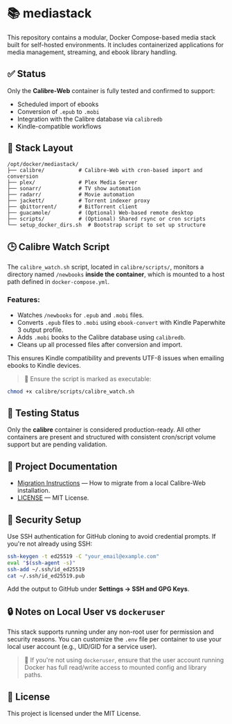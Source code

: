 # 📚 mediastack

This repository contains a modular, Docker Compose-based media stack built for self-hosted environments. It includes containerized applications for media management, streaming, and ebook library handling.

## ✅ Status

Only the **Calibre-Web** container is fully tested and confirmed to support:

- Scheduled import of ebooks
- Conversion of `.epub` to `.mobi`
- Integration with the Calibre database via `calibredb`
- Kindle-compatible workflows

## 🧰 Stack Layout

```
/opt/docker/mediastack/
├── calibre/           # Calibre-Web with cron-based import and conversion
├── plex/              # Plex Media Server
├── sonarr/            # TV show automation
├── radarr/            # Movie automation
├── jackett/           # Torrent indexer proxy
├── qbittorrent/       # BitTorrent client
├── guacamole/         # (Optional) Web-based remote desktop
├── scripts/           # (Optional) Shared rsync or cron scripts
└── setup_docker_dirs.sh  # Bootstrap script to set up structure
```

## 🕒 Calibre Watch Script

The `calibre_watch.sh` script, located in `calibre/scripts/`, monitors a directory named `/newbooks` **inside the container**, which is mounted to a host path defined in `docker-compose.yml`.

### Features:

- Watches `/newbooks` for `.epub` and `.mobi` files.
- Converts `.epub` files to `.mobi` using `ebook-convert` with Kindle Paperwhite 3 output profile.
- Adds `.mobi` books to the Calibre database using `calibredb`.
- Cleans up all processed files after conversion and import.

This ensures Kindle compatibility and prevents UTF-8 issues when emailing ebooks to Kindle devices.

> 🔧 Ensure the script is marked as executable:
```bash
chmod +x calibre/scripts/calibre_watch.sh
```

## 🧪 Testing Status

Only the **calibre** container is considered production-ready. All other containers are present and structured with consistent cron/script volume support but are pending validation.

## 📄 Project Documentation

- [Migration Instructions](calibre/MIGRATION.md) — How to migrate from a local Calibre-Web installation.
- [LICENSE](LICENSE) — MIT License.

## 🔐 Security Setup

Use SSH authentication for GitHub cloning to avoid credential prompts. If you're not already using SSH:

```bash
ssh-keygen -t ed25519 -C "your_email@example.com"
eval "$(ssh-agent -s)"
ssh-add ~/.ssh/id_ed25519
cat ~/.ssh/id_ed25519.pub
```

Add the output to GitHub under **Settings → SSH and GPG Keys**.

## 🔒 Notes on Local User vs `dockeruser`

This stack supports running under any non-root user for permission and security reasons. You can customize the `.env` file per container to use your local user account (e.g., UID/GID for a service user).

> 🔁 If you're not using `dockeruser`, ensure that the user account running Docker has full read/write access to mounted config and library paths.

## 📜 License

This project is licensed under the MIT License.